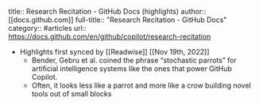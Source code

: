 title:: Research Recitation - GitHub Docs (highlights)
author:: [[docs.github.com]]
full-title:: "Research Recitation - GitHub Docs"
category:: #articles
url:: https://docs.github.com/en/github/copilot/research-recitation

- Highlights first synced by [[Readwise]] [[Nov 19th, 2022]]
	- Bender, Gebru et al. coined the phrase “stochastic parrots” for artificial intelligence systems like the ones that power GitHub Copilot.
	- Often, it looks less like a parrot and more like a crow building novel tools out of small blocks